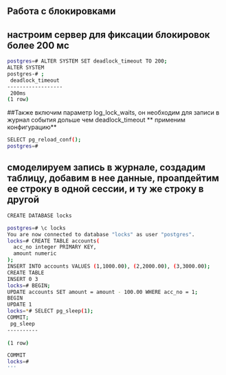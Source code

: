 ## Работа с блокировками
## настроим сервер для фиксации блокировок более 200 мс

```bash
postgres=# ALTER SYSTEM SET deadlock_timeout TO 200;
ALTER SYSTEM
postgres-# ;
 deadlock_timeout 
------------------
 200ms
(1 row)
```
##Также включим параметр log_lock_waits, он необходим для записи в журнал события дольше чем deadlock_timeout
** применим конфигурацию**

```bash
SELECT pg_reload_conf();
postgres=# 
```
## смоделируем запись в журнале, создадим таблицу, добавим в нее данные, проапдейтим ее строку в одной сессии, и ту же строку в другой
```bash
CREATE DATABASE locks

postgres=# \c locks
You are now connected to database "locks" as user "postgres".
locks=# CREATE TABLE accounts(
  acc_no integer PRIMARY KEY,
  amount numeric
);
INSERT INTO accounts VALUES (1,1000.00), (2,2000.00), (3,3000.00);
CREATE TABLE
INSERT 0 3
locks=# BEGIN;
UPDATE accounts SET amount = amount - 100.00 WHERE acc_no = 1;
BEGIN
UPDATE 1
locks=*# SELECT pg_sleep(1);
COMMIT;
 pg_sleep 
----------
 
(1 row)

COMMIT
locks=# 
'''
